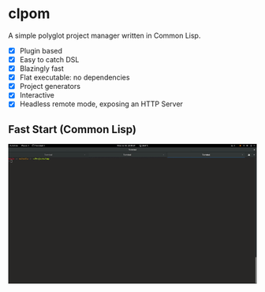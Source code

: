 clpom
=====

A simple polyglot project manager written in Common Lisp.

* [x] Plugin based
* [x] Easy to catch DSL
* [x] Blazingly fast
* [x] Flat executable: no dependencies
* [x] Project generators
* [x] Interactive
* [x] Headless remote mode, exposing an HTTP Server

Fast Start (Common Lisp)
------------------------

![Common Lisp Generator](doc/gif/video-common-lisp-generator.gif "Fast Start (CL)")


